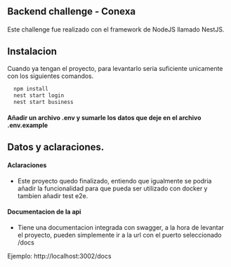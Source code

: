 
## Backend challenge - Conexa
#### 
Este challenge fue realizado con el framework de NodeJS llamado NestJS.

## Instalacion

Cuando ya tengan el proyecto, para levantarlo seria suficiente unicamente con los siguientes comandos.

```bash
  npm install
  nest start login
  nest start business
```
#### Añadir un archivo .env y sumarle los datos que deje en el archivo .env.example


## Datos y aclaraciones.

#### Aclaraciones
- Este proyecto quedo finalizado, entiendo que igualmente se podria añadir la funcionalidad para que pueda ser utilizado con docker y tambien añadir test e2e.


#### Documentacion de la api

- Tiene una documentacion integrada con swagger, a la hora de levantar el proyecto, pueden simplemente ir a la url con el puerto seleccionado /docs

Ejemplo: http://localhost:3002/docs

